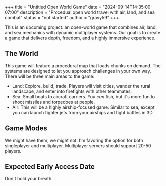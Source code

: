 +++
title = "Untitled Open World Game"
date = "2024-09-14T14:35:00-07:00"
description = "Procedual open world travel with air, land, and sea combat"
status = "not started"
author = "gravy59"
+++

This is an upcoming project: an open-world game that combines air, land, and sea mechanics with dynamic multiplayer systems. Our goal is to create a game that delivers depth, freedom, and a highly immersive experience.

## The World

This game will feature a procedural map that loads chunks on demand. The systems are designed to let you approach challenges in your own way. There will be three main areas to the game:

- Land: Explore, build, trade. Players will visit cities, wander the rural landscape, and enter into firefights with other teammates.
- Sea: Small boats to aircraft carriers. You _can_ fish, but it's more fun to shoot missiles and torpedoes at people.
- Air: This will be a highly airship-focused game. Similar to sea, except you can launch fighter jets from your airships and fight battles in 3D.

## Game Modes

We might have them, we might not. I'm favoring the option for both singleplayer and multiplayer. Multiplayer servers should support 20-50 players.

## Expected Early Access Date

Don't hold your breath.
